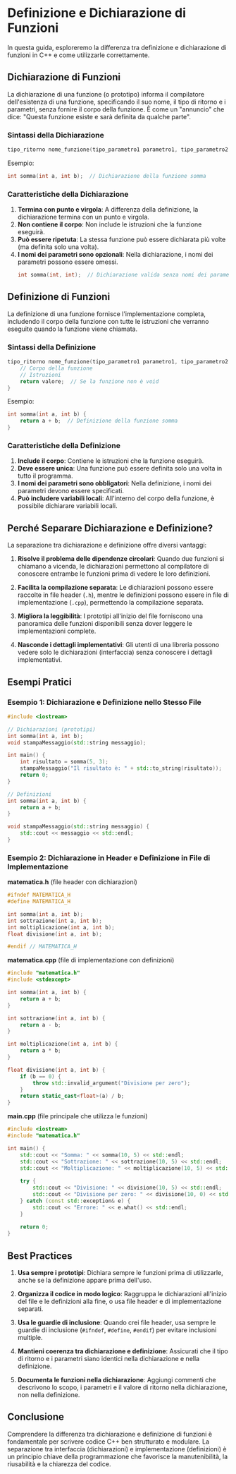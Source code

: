 # Definizione e Dichiarazione di Funzioni

In questa guida, esploreremo la differenza tra definizione e dichiarazione di funzioni in C++ e come utilizzarle correttamente.

## Dichiarazione di Funzioni

La dichiarazione di una funzione (o prototipo) informa il compilatore dell'esistenza di una funzione, specificando il suo nome, il tipo di ritorno e i parametri, senza fornire il corpo della funzione. È come un "annuncio" che dice: "Questa funzione esiste e sarà definita da qualche parte".

### Sintassi della Dichiarazione

```cpp
tipo_ritorno nome_funzione(tipo_parametro1 parametro1, tipo_parametro2 parametro2, ...);
```

Esempio:

```cpp
int somma(int a, int b);  // Dichiarazione della funzione somma
```

### Caratteristiche della Dichiarazione

1. **Termina con punto e virgola**: A differenza della definizione, la dichiarazione termina con un punto e virgola.
2. **Non contiene il corpo**: Non include le istruzioni che la funzione eseguirà.
3. **Può essere ripetuta**: La stessa funzione può essere dichiarata più volte (ma definita solo una volta).
4. **I nomi dei parametri sono opzionali**: Nella dichiarazione, i nomi dei parametri possono essere omessi.
   ```cpp
   int somma(int, int);  // Dichiarazione valida senza nomi dei parametri
   ```

## Definizione di Funzioni

La definizione di una funzione fornisce l'implementazione completa, includendo il corpo della funzione con tutte le istruzioni che verranno eseguite quando la funzione viene chiamata.

### Sintassi della Definizione

```cpp
tipo_ritorno nome_funzione(tipo_parametro1 parametro1, tipo_parametro2 parametro2, ...) {
    // Corpo della funzione
    // Istruzioni
    return valore;  // Se la funzione non è void
}
```

Esempio:

```cpp
int somma(int a, int b) {
    return a + b;  // Definizione della funzione somma
}
```

### Caratteristiche della Definizione

1. **Include il corpo**: Contiene le istruzioni che la funzione eseguirà.
2. **Deve essere unica**: Una funzione può essere definita solo una volta in tutto il programma.
3. **I nomi dei parametri sono obbligatori**: Nella definizione, i nomi dei parametri devono essere specificati.
4. **Può includere variabili locali**: All'interno del corpo della funzione, è possibile dichiarare variabili locali.

## Perché Separare Dichiarazione e Definizione?

La separazione tra dichiarazione e definizione offre diversi vantaggi:

1. **Risolve il problema delle dipendenze circolari**: Quando due funzioni si chiamano a vicenda, le dichiarazioni permettono al compilatore di conoscere entrambe le funzioni prima di vedere le loro definizioni.

2. **Facilita la compilazione separata**: Le dichiarazioni possono essere raccolte in file header (`.h`), mentre le definizioni possono essere in file di implementazione (`.cpp`), permettendo la compilazione separata.

3. **Migliora la leggibilità**: I prototipi all'inizio del file forniscono una panoramica delle funzioni disponibili senza dover leggere le implementazioni complete.

4. **Nasconde i dettagli implementativi**: Gli utenti di una libreria possono vedere solo le dichiarazioni (interfaccia) senza conoscere i dettagli implementativi.

## Esempi Pratici

### Esempio 1: Dichiarazione e Definizione nello Stesso File

```cpp
#include <iostream>

// Dichiarazioni (prototipi)
int somma(int a, int b);
void stampaMessaggio(std::string messaggio);

int main() {
    int risultato = somma(5, 3);
    stampaMessaggio("Il risultato è: " + std::to_string(risultato));
    return 0;
}

// Definizioni
int somma(int a, int b) {
    return a + b;
}

void stampaMessaggio(std::string messaggio) {
    std::cout << messaggio << std::endl;
}
```

### Esempio 2: Dichiarazione in Header e Definizione in File di Implementazione

**matematica.h** (file header con dichiarazioni)
```cpp
#ifndef MATEMATICA_H
#define MATEMATICA_H

int somma(int a, int b);
int sottrazione(int a, int b);
int moltiplicazione(int a, int b);
float divisione(int a, int b);

#endif // MATEMATICA_H
```

**matematica.cpp** (file di implementazione con definizioni)
```cpp
#include "matematica.h"
#include <stdexcept>

int somma(int a, int b) {
    return a + b;
}

int sottrazione(int a, int b) {
    return a - b;
}

int moltiplicazione(int a, int b) {
    return a * b;
}

float divisione(int a, int b) {
    if (b == 0) {
        throw std::invalid_argument("Divisione per zero");
    }
    return static_cast<float>(a) / b;
}
```

**main.cpp** (file principale che utilizza le funzioni)
```cpp
#include <iostream>
#include "matematica.h"

int main() {
    std::cout << "Somma: " << somma(10, 5) << std::endl;
    std::cout << "Sottrazione: " << sottrazione(10, 5) << std::endl;
    std::cout << "Moltiplicazione: " << moltiplicazione(10, 5) << std::endl;
    
    try {
        std::cout << "Divisione: " << divisione(10, 5) << std::endl;
        std::cout << "Divisione per zero: " << divisione(10, 0) << std::endl;
    } catch (const std::exception& e) {
        std::cout << "Errore: " << e.what() << std::endl;
    }
    
    return 0;
}
```

## Best Practices

1. **Usa sempre i prototipi**: Dichiara sempre le funzioni prima di utilizzarle, anche se la definizione appare prima dell'uso.

2. **Organizza il codice in modo logico**: Raggruppa le dichiarazioni all'inizio del file e le definizioni alla fine, o usa file header e di implementazione separati.

3. **Usa le guardie di inclusione**: Quando crei file header, usa sempre le guardie di inclusione (`#ifndef`, `#define`, `#endif`) per evitare inclusioni multiple.

4. **Mantieni coerenza tra dichiarazione e definizione**: Assicurati che il tipo di ritorno e i parametri siano identici nella dichiarazione e nella definizione.

5. **Documenta le funzioni nella dichiarazione**: Aggiungi commenti che descrivono lo scopo, i parametri e il valore di ritorno nella dichiarazione, non nella definizione.

## Conclusione

Comprendere la differenza tra dichiarazione e definizione di funzioni è fondamentale per scrivere codice C++ ben strutturato e modulare. La separazione tra interfaccia (dichiarazioni) e implementazione (definizioni) è un principio chiave della programmazione che favorisce la manutenibilità, la riusabilità e la chiarezza del codice.